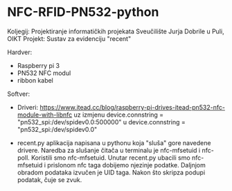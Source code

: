 # NFC-RFID-PN532-python
Koljegij: Projektiranje informatičkih projekata
Sveučilište Jurja Dobrile u Puli, OIKT
Projekt: Sustav za evidenciju "recent"

Hardver:
- Raspberry pi 3
- PN532 NFC modul
- ribbon kabel

Softver:
- Driveri: https://www.itead.cc/blog/raspberry-pi-drives-itead-pn532-nfc-module-with-libnfc
uz izmjenu device.connstring = "pn532_spi:/dev/spidev0.0:500000" u
device.connstring = "pn532_spi:/dev/spidev0.0"

- recent.py
aplikacija napisana u pythonu koja "sluša" gore navedene drivere. Naredba za slušanje čitača u terminalu je nfc-mfsetuid i nfc-poll. Koristili smo nfc-mfsetuid. Unutar recent.py ubacili smo nfc-mfsetuid i prislonom nfc taga dobijemo njezinje podatke. Daljnjom obradom podataka izvučen je UID taga. Nakon što skripza podupi podatak, čuje se zvuk.

